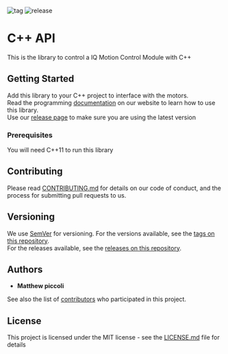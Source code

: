 ![tag](https://img.shields.io/github/v/tag/iq-motion-control/iq-module-communication-cpp)
![release](https://img.shields.io/github/release/iq-motion-control/iq-module-communication-cpp/all.svg)

# C++ API

This is the library to control a IQ Motion Control Module with C++

## Getting Started

Add this library to your C++ project to interface with the motors.  
Read the programming [documentation](http://iq-control.com/support) on our website to learn how to use this library.  
Use our [release page](https://github.com/iq-motion-control/iq-module-communication-cpp/releases) to make sure you are using the latest version

### Prerequisites

You will need C++11 to run this library

## Contributing

Please read [CONTRIBUTING.md](CONTRIBUTING.md) for details on our code of conduct, and the process for submitting pull requests to us.

## Versioning

We use [SemVer](http://semver.org/) for versioning. For the versions available, see the [tags on this repository](https://github.com/iq-motion-control/iq-module-communication-cpp/tags).  
For the releases available, see the [releases on this repository](https://github.com/iq-motion-control/iq-module-communication-cpp/releases).

## Authors

* **Matthew piccoli**

See also the list of [contributors](contributors.md) who participated in this project.

## License

This project is licensed under the MIT license - see the [LICENSE.md](LICENSE) file for details
